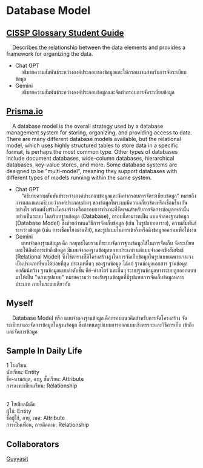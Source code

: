 <h1>Database Model</h1>

## [CISSP Glossary Student Guide](https://www.isc2.org/certifications/cissp/cissp-student-glossary#d)
&nbsp;&nbsp;&nbsp;&nbsp;Describes the relationship between the data elements and provides a framework for organizing the data.

  - Chat GPT <br>
&nbsp;&nbsp;&nbsp;&nbsp;อธิบายความสัมพันธ์ระหว่างองค์ประกอบของข้อมูลและให้กรอบงานสำหรับการจัดระเบียบข้อมูล
  - Gemini <br>
&nbsp;&nbsp;&nbsp;&nbsp;อธิบายความสัมพันธ์ระหว่างองค์ประกอบข้อมูลและจัดทำกรอบการจัดระเบียบข้อมูล

## [Prisma.io](https://www.prisma.io/dataguide/intro/database-glossary?query=database%20model&page=1)
&nbsp;&nbsp;&nbsp;&nbsp;A database model is the overall strategy used by a database management system for storing, organizing, and providing access to data. There are many different database models available, but the relational model, which uses highly structured tables to store data in a specific format, is perhaps the most common type. Other types of databases include document databases, wide-column databases, hierarchical databases, key-value stores, and more. Some database systems are designed to be "multi-model", meaning they support databases with different types of models running within the same system.
  
  - Chat GPT <br>
&nbsp;&nbsp;&nbsp;&nbsp;“อธิบายความสัมพันธ์ระหว่างองค์ประกอบข้อมูลและจัดทำกรอบการจัดระเบียบข้อมูล” หมายถึง การแสดงและอธิบายว่าองค์ประกอบต่างๆ
ของข้อมูลในระบบมีความเกี่ยวข้องหรือเชื่อมโยงกันอย่างไร พร้อมทั้งสร้างโครงสร้างหรือกรอบการทำงานที่ชัดเจนสำหรับการจัดการข้อมูลเหล่านั้นอย่างเป็นระบบ
ในบริบทฐานข้อมูล (Database), กรอบนี้สามารถเป็น แบบจำลองฐานข้อมูล (Database Model)
ซึ่งช่วยกำหนดวิธีการจัดเก็บข้อมูล (เช่น ในรูปแบบตาราง), ความสัมพันธ์ระหว่างข้อมูล (เช่น การเชื่อมโยงผ่านคีย์), และรูปแบบในการเข้าถึงหรือดึงข้อมูลออกมาเพื่อใช้งาน
  - Gemini <br>
&nbsp;&nbsp;&nbsp;&nbsp;แบบจำลองฐานข้อมูล คือ กลยุทธ์โดยรวมที่ระบบจัดการฐานข้อมูลใช้ในการจัดเก็บ จัดระเบียบ และให้สิทธิ์การเข้าถึงข้อมูล มีแบบจำลองฐานข้อมูลหลายประเภท
แต่แบบจำลองเชิงสัมพันธ์ (Relational Model) ซึ่งใช้ตารางที่มีโครงสร้างสูงในการจัดเก็บข้อมูลในรูปแบบเฉพาะเจาะจง เป็นประเภทที่พบได้บ่อยที่สุด ประเภทอื่นๆ ของฐานข้อมูล
ได้แก่ ฐานข้อมูลเอกสาร ฐานข้อมูลคอลัมน์กว้าง ฐานข้อมูลแบบลำดับชั้น คีย์-ค่าสโตร์ และอื่นๆ ระบบฐานข้อมูลบางระบบถูกออกแบบมาให้เป็น "หลายรูปแบบ"
หมายความว่า รองรับฐานข้อมูลที่มีรูปแบบการจัดเก็บข้อมูลหลายประเภท ภายในระบบเดียวกัน

## Myself <be>
&nbsp;&nbsp;&nbsp;&nbsp;Database Model หรือ แบบจำลองฐานข้อมูล คือกรอบแนวคิดสำหรับการจัดโครงสร้าง จัดระเบียบ และจัดการข้อมูลในฐานข้อมูล ซึ่งกำหนดรูปแบบการออกแบบเชิงตรรกะและวิธีการเก็บ เข้าถึง และจัดการข้อมูล

## Sample In Daily Life
1 โรงเรียน <br>
นักเรียน: Entity <br>
ชื่อ-นามสกุล, อายุ, ชั้นเรียน: Attribute <br>
การลงทะเบียนเรียน: Relationship <br><br>

2 โซเชียลมีเดีย <br>
ผู้ใช้: Entity <br>
ชื่อผู้ใช้, อายุ, เพศ: Attribute <br>
การเป็นเพื่อน, การติดตาม: Relationship <br>

## Collaborators
[Guyyasit](https://guyyasit336.github.io)
